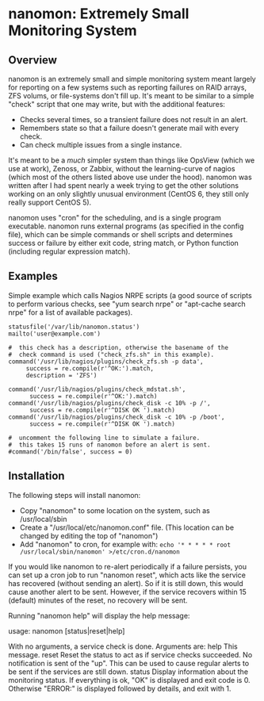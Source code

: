 nanomon: Extremely Small Monitoring System
==========================================

Overview
--------

nanomon is an extremely small and simple monitoring system meant largely
for reporting on a few systems such as reporting failures on RAID arrays,
ZFS volums, or file-systems don't fill up.  It's meant to be similar to
a simple "check" script that one may write, but with the additional
features:

   - Checks several times, so a transient failure does not result in an alert.
   - Remembers state so that a failure doesn't generate mail with every check.
   - Can check multiple issues from a single instance.

It's meant to be a *much* simpler system than things like OpsView (which we
use at work), Zenoss, or Zabbix, without the learning-curve of nagios
(which most of the others listed above use under the hood).  nanomon was
written after I had spent nearly a week trying to get the other solutions
working on an only slightly unusual environment (CentOS 6, they still only
really support CentOS 5).

nanomon uses "cron" for the scheduling, and is a single program executable.
nanomon runs external programs (as specified in the config file), which can
be simple commands or shell scripts and determines success or failure by
either exit code, string match, or Python function (including regular
expression match).

Examples
--------

Simple example which calls Nagios NRPE scripts (a good source of scripts to
perform various checks, see "yum search nrpe" or "apt-cache search nrpe"
for a list of available packages).

    statusfile('/var/lib/nanomon.status')
    mailto('user@example.com')

    #  this check has a description, otherwise the basename of the
    #  check command is used ("check_zfs.sh" in this example).
    command('/usr/lib/nagios/plugins/check_zfs.sh -p data',
         success = re.compile(r'^OK:').match,
         description = 'ZFS')

    command('/usr/lib/nagios/plugins/check_mdstat.sh',
          success = re.compile(r'^OK:').match)
    command('/usr/lib/nagios/plugins/check_disk -c 10% -p /',
          success = re.compile(r'^DISK OK ').match)
    command('/usr/lib/nagios/plugins/check_disk -c 10% -p /boot',
          success = re.compile(r'^DISK OK ').match)

    #  uncomment the following line to simulate a failure.
    #  this takes 15 runs of nanomon before an alert is sent.
    #command('/bin/false', success = 0)

Installation
------------

The following steps will install nanomon:

   - Copy "nanomon" to some location on the system, such as /usr/local/sbin
   - Create a "/usr/local/etc/nanomon.conf" file.  (This location can be
     changed by editing the top of "nanomon")
   - Add "nanomon" to cron, for example with: `echo '* * * * * root
     /usr/local/sbin/nanomon' >/etc/cron.d/nanomon`

If you would like nanomon to re-alert periodically if a failure persists,
you can set up a cron job to run "nanomon reset", which acts like the
service has recovered (without sending an alert).  So if it is still down,
this would cause another alert to be sent.  However, if the service
recovers within 15 (default) minutes of the reset, no recovery will be
sent.

Running "nanomon help" will display the help message:

   usage: nanomon [status|reset|help]

   With no arguments, a service check is done.  Arguments are:
      help     This message.
      reset    Reset the status to act as if service checks succeeded.
               No notification is sent of the "up".  This can be used to cause
               regular alerts to be sent if the services are still down.
      status   Display information about the monitoring status.
               If everything is ok, "OK" is displayed and exit code is 0.
               Otherwise "ERROR:" is displayed followed by details, and
               exit with 1.
